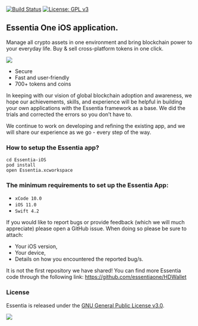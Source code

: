 [![Build Status](https://travis-ci.com/essentiaone/Essentia-iOS.svg?token=KxqSd9shNNgW2Ln2sojL&branch=develop)](https://travis-ci.com/essentiaone/Essentia-iOS)
[![License: GPL v3](https://img.shields.io/badge/License-GPLv3-blue.svg)](https://www.gnu.org/licenses/gpl-3.0)

## Essentia One iOS application.
Manage all crypto assets in one environment and bring blockchain power to your everyday life. Buy & sell cross-platform tokens in one click. 

[<img src="https://clogos.essdev.info/ios/iOS_code_Essentia.png" >](https://itunes.apple.com/ua/app/essentia/id1438535734)

- Secure 
- Fast and user-friendly
- 700+ tokens and coins

In keeping with our vision of global blockchain adoption and awareness, we hope our achievements,  skills, and experience will be helpful in building your own applications with the Essentia framework as a base. We did the trials and corrected the errors so you don’t have to.

We continue to work on developing and refining the existing app, and we will share our experience as we go - every step of the way.


### How to setup the Essentia app?
```
cd Essentia-iOS
pod install
open Essentia.xcworkspace
```
### The minimum requirements to set up the Essentia App:
- `xCode 10.0`
- `iOS 11.0`
- `Swift 4.2`

If you would like to report bugs or provide feedback (which we will much appreciate) please open a GitHub issue.
When doing so please be sure to attach: 
 - Your iOS version,
 - Your device, 
 - Details on how you encountered the reported bug/s.

It is not the first repository we have shared!
You can find more Essentia code through the following link: https://github.com/essentiaone/HDWallet 

### License
Essentia is released under the [GNU General Public License v3.0](https://github.com/essentiaone/Essentia-iOS/blob/develop/LICENSE).

[<img src="https://clogos.essdev.info/ios/Download_on_the_App_Store_Badge.svg" >](https://itunes.apple.com/ua/app/essentia/id1438535734)
